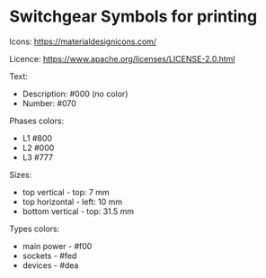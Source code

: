 # Switchgear Symbols for printing

Icons: https://materialdesignicons.com/

Licence: https://www.apache.org/licenses/LICENSE-2.0.html

Text:
* Description: #000 (no color)
* Number: #070

Phases colors:
* L1 #800
* L2 #000
* L3 #777

Sizes:
* top vertical - top: 7 mm
* top horizontal - left: 10 mm
* bottom vertical - top: 31.5 mm

Types colors:
* main power - #f00
* sockets - #fed
* devices - #dea
